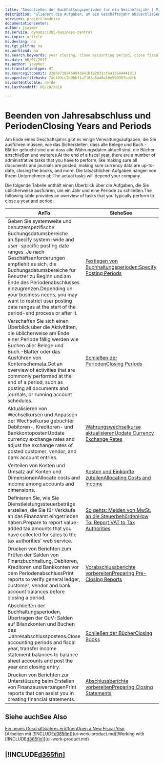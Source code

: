 ```yaml
---
title: "Abschließen der Buchhaltungsperioden für ein Geschäftsjahr | Microsoft Docs"
description: "Gliedert die Aufgaben, um ein Geschäftsjahr abzuschließen oder Buchhaltungsperiode, beispielsweise der Belege und die Buch.-Blätter sind vergewissernd gebucht überprüfend und Bankguthaben."
services: project-madeira
documentationcenter: 
author: jswymer
ms.service: dynamics365-business-central
ms.topic: article
ms.devlang: na
ms.tgt_pltfrm: na
ms.workload: na
ms.search.keywords: year closing, close accounting period, close fiscal year, bank account detailed trial balance
ms.date: 06/07/2017
ms.author: jswymer
ms.translationtype: HT
ms.sourcegitcommit: 2286b728a464943841b192031cfea13644441013
ms.openlocfilehash: 7ac493cc7b9bbf1a7183a5a46a10e599357ce0fb
ms.contentlocale: de-de
ms.lasthandoff: 06/28/2018

---
```

# <a name="closing-years-and-periods"></a><span data-ttu-id="c506d-103">Beenden von Jahresabschluss und Perioden</span><span class="sxs-lookup"><span data-stu-id="c506d-103">Closing Years and Periods</span></span>
<span data-ttu-id="c506d-104">Am Ende eines Geschäftsjahrs gibt es einige Verwaltungsaufgaben, die Sie ausführen müssen, wie das Sicherstellen, dass alle Belege und Buch.-Blätter gebucht sind und dass alle Währungsdaten aktuell sind, die Bücher abschließen und weiteres.</span><span class="sxs-lookup"><span data-stu-id="c506d-104">At the end of a fiscal year, there are a number of administrative tasks that you have to perform, like making sure all documents and journals are posted, making sure currency data are up-to-date, closing the books, and more.</span></span> <span data-ttu-id="c506d-105">Die tatsächlichen Aufgaben hängen von Ihrem Unternehmen ab.</span><span class="sxs-lookup"><span data-stu-id="c506d-105">The actual tasks will depend your company.</span></span>

<span data-ttu-id="c506d-106">Die folgende Tabelle enthält einen Überblick über die Aufgaben, die Sie üblicherweise ausführen, um ein Jahr und eine Periode zu schließen.</span><span class="sxs-lookup"><span data-stu-id="c506d-106">The following table provides an overview of tasks that you typically perform to close a year and period.</span></span>

| <span data-ttu-id="c506d-107">An</span><span class="sxs-lookup"><span data-stu-id="c506d-107">To</span></span> | <span data-ttu-id="c506d-108">Siehe</span><span class="sxs-lookup"><span data-stu-id="c506d-108">See</span></span> |
| --- | --- |
| <span data-ttu-id="c506d-109">Geben Sie systemweite und benutzerspezifische Buchungsdatumsbereiche an.</span><span class="sxs-lookup"><span data-stu-id="c506d-109">Specify system-wide and user-specific posting date ranges.</span></span> <span data-ttu-id="c506d-110">Je nach Geschäftsanforderungen empfiehlt es sich, die Buchungsdatumsbereiche für Benutzer zu Beginn und am Ende des Periodenabschlusses einzugrenzen.</span><span class="sxs-lookup"><span data-stu-id="c506d-110">Depending on your business needs, you may want to restrict user posting date ranges at the start of the period-end process or after it.</span></span> |[<span data-ttu-id="c506d-111">Festlegen von Buchhaltungsperioden:</span><span class="sxs-lookup"><span data-stu-id="c506d-111">Specify Posting Periods</span></span>](finance-how-specify-posting-periods.md) |
| <span data-ttu-id="c506d-112">Verschaffen Sie sich einen Überblick über die Aktivitäten, die üblicherweise am Ende einer Periode fällig werden wie Buchen aller Belege und Buch.-Blätter oder das Ausführen von Kontenschemata.</span><span class="sxs-lookup"><span data-stu-id="c506d-112">Get an overview of activities that are commonly performed at the end of a period, such as posting all documents and journals, or running account schedules.</span></span> |[<span data-ttu-id="c506d-113">Schließen der Perioden</span><span class="sxs-lookup"><span data-stu-id="c506d-113">Closing Periods</span></span>](year-how-complete-period-end-processes.md) |
| <span data-ttu-id="c506d-114">Aktualisieren von Wechselkursen und Anpassen der Wechselkurse gebuchter Debitoren-, Kreditoren- und Bankkontoposten</span><span class="sxs-lookup"><span data-stu-id="c506d-114">Update currency exchange rates and adjust the exchange rates of posted customer, vendor, and bank account entries.</span></span> |[<span data-ttu-id="c506d-115">Währungswechselkurse aktualisieren</span><span class="sxs-lookup"><span data-stu-id="c506d-115">Update Currency Exchange Rates</span></span>](finance-how-update-currencies.md) |
| <span data-ttu-id="c506d-116">Verteilen von Kosten und Umsatz auf Konten und Dimensionen</span><span class="sxs-lookup"><span data-stu-id="c506d-116">Allocate costs and income among accounts and dimensions.</span></span> |[<span data-ttu-id="c506d-117">Kosten und Einkünfte zuteilen</span><span class="sxs-lookup"><span data-stu-id="c506d-117">Allocating Costs and Income</span></span>](year-allocate-costs-income.md) |
| <span data-ttu-id="c506d-118">Definieren Sie, wie Sie Dienstleistungssteuerbeträge erstellen, die Sie für Verkäufe an das Finanzamt eingetrieben haben.</span><span class="sxs-lookup"><span data-stu-id="c506d-118">Prepare to report value-added tax amounts that you have collected for sales to the tax authorities' web service.</span></span> |[<span data-ttu-id="c506d-119">So gehts: Melden von MwSt. an die Steuerbehörden</span><span class="sxs-lookup"><span data-stu-id="c506d-119">How To: Report VAT to Tax Authorities</span></span>](finance-how-report-vat.md)|
| <span data-ttu-id="c506d-120">Drucken von Berichten zum Prüfen der Salden von Finanzbuchhaltung, Debitoren, Kreditoren und Bankkonten vor dem Periodenabschluss</span><span class="sxs-lookup"><span data-stu-id="c506d-120">Print reports to verify general ledger, customer, vendor and bank account balances before closing a period.</span></span> |[<span data-ttu-id="c506d-121">Vorabschlussberichte vorbereiten</span><span class="sxs-lookup"><span data-stu-id="c506d-121">Preparing Pre-Closing Reports</span></span>](year-prepare-preclose-reports.md) |
| <span data-ttu-id="c506d-122">Abschließen der Buchhaltungsperioden, Übertragen der GuV-Salden auf Bilanzkonten und Buchen des .Jahresabschlusspostens.</span><span class="sxs-lookup"><span data-stu-id="c506d-122">Close accounting periods and fiscal year, transfer income statement balances to balance sheet accounts and post the year end closing entry.</span></span> |[<span data-ttu-id="c506d-123">Schließen der Bücher</span><span class="sxs-lookup"><span data-stu-id="c506d-123">Closing Books</span></span>](year-close-books.md) |
| <span data-ttu-id="c506d-124">Drucken von Berichten zur Unterstützung beim Erstellen von Finanzauswertungen</span><span class="sxs-lookup"><span data-stu-id="c506d-124">Print reports that can assist you in creating financial statements.</span></span> |[<span data-ttu-id="c506d-125">Abschlussberichte vorbereiten</span><span class="sxs-lookup"><span data-stu-id="c506d-125">Preparing Closing Statements</span></span>](year-prepare-close-statement.md) |

## <a name="see-also"></a><span data-ttu-id="c506d-126">Siehe auch</span><span class="sxs-lookup"><span data-stu-id="c506d-126">See Also</span></span>
[<span data-ttu-id="c506d-127">Ein neues Geschäftsjahres eröffnen</span><span class="sxs-lookup"><span data-stu-id="c506d-127">Open a New Fiscal Year</span></span>](finance-how-open-new-fiscal-year.md)  
<span data-ttu-id="c506d-128">[Arbeiten mit [!INCLUDE[d365fin](includes/d365fin_md.md)]](ui-work-product.md)</span><span class="sxs-lookup"><span data-stu-id="c506d-128">[Working with [!INCLUDE[d365fin](includes/d365fin_md.md)]](ui-work-product.md)</span></span>

## [!INCLUDE[d365fin](includes/free_trial_md.md)]  
 

